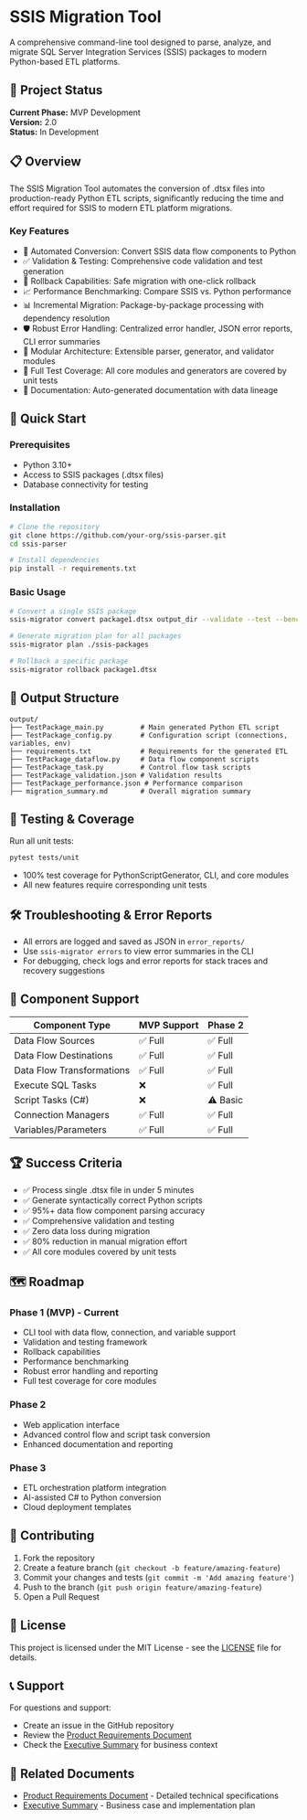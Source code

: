 # SSIS Migration Tool

A comprehensive command-line tool designed to parse, analyze, and migrate SQL Server Integration Services (SSIS) packages to modern Python-based ETL platforms.

## 🎯 Project Status

**Current Phase:** MVP Development  
**Version:** 2.0  
**Status:** In Development

## 📋 Overview

The SSIS Migration Tool automates the conversion of .dtsx files into production-ready Python ETL scripts, significantly reducing the time and effort required for SSIS to modern ETL platform migrations.

### Key Features

- 🔄 Automated Conversion: Convert SSIS data flow components to Python
- ✅ Validation & Testing: Comprehensive code validation and test generation
- 🔄 Rollback Capabilities: Safe migration with one-click rollback
- 📈 Performance Benchmarking: Compare SSIS vs. Python performance
- 📊 Incremental Migration: Package-by-package processing with dependency resolution
- 🛡️ Robust Error Handling: Centralized error handler, JSON error reports, CLI error summaries
- 🧩 Modular Architecture: Extensible parser, generator, and validator modules
- 🧪 Full Test Coverage: All core modules and generators are covered by unit tests
- 📝 Documentation: Auto-generated documentation with data lineage

## 🚀 Quick Start

### Prerequisites
- Python 3.10+
- Access to SSIS packages (.dtsx files)
- Database connectivity for testing

### Installation
```bash
# Clone the repository
git clone https://github.com/your-org/ssis-parser.git
cd ssis-parser

# Install dependencies
pip install -r requirements.txt
```

### Basic Usage
```bash
# Convert a single SSIS package
ssis-migrator convert package1.dtsx output_dir --validate --test --benchmark

# Generate migration plan for all packages
ssis-migrator plan ./ssis-packages

# Rollback a specific package
ssis-migrator rollback package1.dtsx
```

## 📁 Output Structure
```
output/
├── TestPackage_main.py         # Main generated Python ETL script
├── TestPackage_config.py       # Configuration script (connections, variables, env)
├── requirements.txt            # Requirements for the generated ETL
├── TestPackage_dataflow.py     # Data flow component scripts
├── TestPackage_task.py         # Control flow task scripts
├── TestPackage_validation.json # Validation results
├── TestPackage_performance.json # Performance comparison
├── migration_summary.md        # Overall migration summary
```

## 🧪 Testing & Coverage

Run all unit tests:
```bash
pytest tests/unit
```

- 100% test coverage for PythonScriptGenerator, CLI, and core modules
- All new features require corresponding unit tests

## 🛠️ Troubleshooting & Error Reports
- All errors are logged and saved as JSON in `error_reports/`
- Use `ssis-migrator errors` to view error summaries in the CLI
- For debugging, check logs and error reports for stack traces and recovery suggestions

## 🧩 Component Support
| Component Type         | MVP Support | Phase 2 |
|-----------------------|-------------|---------|
| Data Flow Sources     | ✅ Full     | ✅ Full |
| Data Flow Destinations| ✅ Full     | ✅ Full |
| Data Flow Transformations | ✅ Full | ✅ Full |
| Execute SQL Tasks     | ❌          | ✅ Full |
| Script Tasks (C#)     | ❌          | ⚠️ Basic |
| Connection Managers   | ✅ Full     | ✅ Full |
| Variables/Parameters  | ✅ Full     | ✅ Full |

## 🏆 Success Criteria
- ✅ Process single .dtsx file in under 5 minutes
- ✅ Generate syntactically correct Python scripts
- ✅ 95%+ data flow component parsing accuracy
- ✅ Comprehensive validation and testing
- ✅ Zero data loss during migration
- ✅ 80% reduction in manual migration effort
- ✅ All core modules covered by unit tests

## 🗺️ Roadmap
### Phase 1 (MVP) - Current
- CLI tool with data flow, connection, and variable support
- Validation and testing framework
- Rollback capabilities
- Performance benchmarking
- Robust error handling and reporting
- Full test coverage for core modules

### Phase 2
- Web application interface
- Advanced control flow and script task conversion
- Enhanced documentation and reporting

### Phase 3
- ETL orchestration platform integration
- AI-assisted C# to Python conversion
- Cloud deployment templates

## 🤝 Contributing
1. Fork the repository
2. Create a feature branch (`git checkout -b feature/amazing-feature`)
3. Commit your changes and tests (`git commit -m 'Add amazing feature'`)
4. Push to the branch (`git push origin feature/amazing-feature`)
5. Open a Pull Request

## 📄 License
This project is licensed under the MIT License - see the [LICENSE](LICENSE) file for details.

## 📞 Support
For questions and support:
- Create an issue in the GitHub repository
- Review the [Product Requirements Document](docs/prd.md)
- Check the [Executive Summary](docs/executive-summary.md) for business context

## 🔗 Related Documents
- [Product Requirements Document](docs/prd.md) - Detailed technical specifications
- [Executive Summary](docs/executive-summary.md) - Business case and implementation plan 